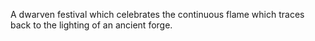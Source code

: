 A dwarven festival which celebrates the continuous flame which traces back to the lighting of an ancient forge.